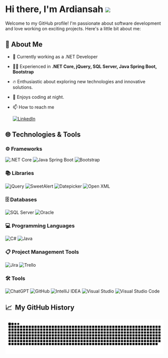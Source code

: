 # Hi there, I'm Ardiansah <img src="https://media.giphy.com/media/hvRJCLFzcasrR4ia7z/giphy.gif" width="28">

Welcome to my GitHub profile! I'm passionate about software development and love working on exciting projects. Here's a little bit about me:

## 🚀 About Me
- 🌱 Currently working as a .NET Developer
- 👨‍💻 Experienced in **.NET Core, jQuery, SQL Server, Java Spring Boot, Bootstrap**
- 🔥 Enthusiastic about exploring new technologies and innovative solutions.
- 🌙 Enjoys coding at night.
- 📫 How to reach me

  [![LinkedIn](https://img.shields.io/badge/LinkedIn-Profile-blue)](https://www.linkedin.com/in/ardiansah/)


## 🌐 Technologies & Tools

### ⚙️ Frameworks
![.NET Core](https://img.shields.io/badge/-.NET_Core-512BD4?style=flat-square&logo=.net&logoColor=white)
![Java Spring Boot](https://img.shields.io/badge/-Spring_Boot-6DB33F?style=flat-square&logo=spring-boot&logoColor=white)
![Bootstrap](https://img.shields.io/badge/-Bootstrap-563D7C?style=flat-square&logo=bootstrap&logoColor=white)

### 📚 Libraries
![jQuery](https://img.shields.io/badge/-jQuery-0769AD?style=flat-square&logo=jquery&logoColor=white)
![SweetAlert](https://img.shields.io/badge/-SweetAlert-8B5CF6?style=flat-square)
![Datepicker](https://img.shields.io/badge/-Datepicker-0078D4?style=flat-square)
![Open XML](https://img.shields.io/badge/-Open%20XML-2E8B57?style=flat-square)

### 🗄️ Databases
![SQL Server](https://img.shields.io/badge/-SQL_Server-CC2927?style=flat-square&logo=microsoft-sql-server&logoColor=white)
![Oracle](https://img.shields.io/badge/-Oracle-F80000?style=flat-square&logo=oracle&logoColor=white)

### 💻 Programming Languages
![C#](https://img.shields.io/badge/-C%23-239120?style=flat-square&logo=c-sharp&logoColor=white)
![Java](https://img.shields.io/badge/-Java-007396?style=flat-square&logo=java&logoColor=white)

### 📋 Project Management Tools
![Jira](https://img.shields.io/badge/-Jira-0052CC?style=flat-square&logo=jira&logoColor=white)
![Trello](https://img.shields.io/badge/-Trello-0079BF?style=flat-square&logo=trello&logoColor=white)

### 🛠️ Tools
![ChatGPT](https://img.shields.io/badge/-ChatGPT-00C853?style=flat-square&logo=openai&logoColor=white)
![GitHub](https://img.shields.io/badge/-GitHub-181717?style=flat-square&logo=github&logoColor=white)
![IntelliJ IDEA](https://img.shields.io/badge/-IntelliJ%20IDEA-000000?style=flat-square&logo=intellij%20idea&logoColor=white)
![Visual Studio](https://img.shields.io/badge/-Visual%20Studio-5C2D91?style=flat-square&logo=visual%20studio&logoColor=white)
![Visual Studio Code](https://img.shields.io/badge/-Visual%20Studio%20Code-007ACC?style=flat-square&logo=visual%20studio%20code&logoColor=white)


## 📈 &nbsp;My GitHub History ##
![Snake animation](https://raw.githubusercontent.com/ardian-sh/ardian-sh/output/github-contribution-grid-snake.svg)


